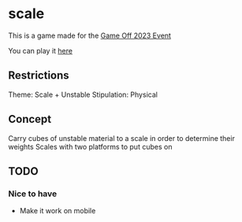# scale

This is a game made for the [Game Off 2023 Event](https://itch.io/jam/game-off-2023)

You can play it [here](https://thewarlock.itch.io/scale)

## Restrictions

Theme: Scale + Unstable
Stipulation: Physical

## Concept

Carry cubes of unstable material to a scale in order to determine their weights
Scales with two platforms to put cubes on

## TODO

### Nice to have

- Make it work on mobile
